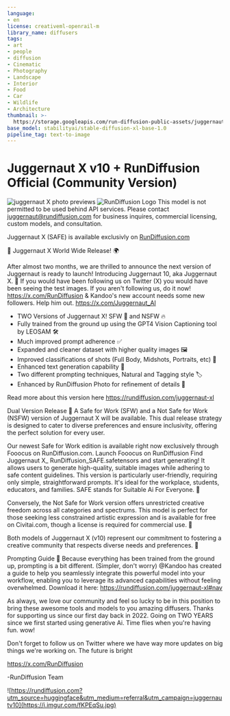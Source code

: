 ```yaml
---
language:
- en
license: creativeml-openrail-m
library_name: diffusers
tags:
- art
- people
- diffusion
- Cinematic
- Photography
- Landscape
- Interior
- Food
- Car
- Wildlife
- Architecture
thumbnail: >-
  https://storage.googleapis.com/run-diffusion-public-assets/juggernaut-x/juggernaut-collage-256.webp
base_model: stabilityai/stable-diffusion-xl-base-1.0
pipeline_tag: text-to-image
---
```


# Juggernaut X v10 + RunDiffusion Official (Community Version)
![juggernaut X photo previews](https://storage.googleapis.com/run-diffusion-public-assets/juggernaut-x/juggernaut-collage-832.webp)
![RunDiffusion Logo](https://imagedelivery.net/siANnpeNAc_S2q1M3-eDrA/ca2b388d-a835-490c-dec0-e764bee8d000/micro)
This model is not permitted to be used behind API services. Please contact [juggernaut@rundiffusion.com](mailto:juggernaut@rundiffusion.com) for business inquires, commercial licensing, custom models, and consultation.

Juggernaut X (SAFE) is available exclusivly on [RunDiffusion.com](http://rundiffusion.com/?utm_source=huggingface&utm_medium=referral&utm_campaign=juggernautv10)

🎉 Juggernaut X World Wide Release! 🌍

After almost two months, we are thrilled to announce the next version of Juggernaut is ready to launch! Introducing Juggernaut 10, aka Juggernaut X. 🚀 If you would have been following us on Twitter (X) you would have been seeing the test images. If you aren't following us, do it now! https://x.com/RunDiffusion & Kandoo's new account needs some new followers. Help him out. https://x.com/Juggernaut_AI

- TWO Versions of Juggernaut X! SFW 🌟 and NSFW 🔥
- Fully trained from the ground up using the GPT4 Vision Captioning tool by LEOSAM 🛠️
- Much improved prompt adherence ✅
- Expanded and cleaner dataset with higher quality images 🖼️
- Improved classifications of shots (Full Body, Midshots, Portraits, etc) 📸
- Enhanced text generation capability 📝
- Two different prompting techniques, Natural and Tagging style 🏷️
- Enhanced by RunDiffusion Photo for refinement of details 🧐

Read more about this version here https://rundiffusion.com/juggernaut-xl

Dual Version Release 🔄
A Safe for Work (SFW) and a Not Safe for Work (NSFW) version of Juggernaut X will be available. This dual release strategy is designed to cater to diverse preferences and ensure inclusivity, offering the perfect solution for every user.

Our newest Safe for Work edition is available right now exclusively through Fooocus on RunDiffusion.com. 
Launch Fooocus on RunDiffusion
Find Juggernaut X_ RunDiffusion_SAFE.safetensors and start generating!
It allows users to generate high-quality, suitable images while adhering to safe content guidelines. This version is particularly user-friendly, requiring only simple, straightforward prompts. It's ideal for the workplace, students, educators, and families.
SAFE stands for Suitable Ai For Everyone. 🌈

Conversely, the Not Safe for Work version offers unrestricted creative freedom across all categories and spectrums. This model is perfect for those seeking less constrained artistic expression and is available for free on Civitai.com, though a license is required for commercial use. 🎨

Both models of Juggernaut X (v10) represent our commitment to fostering a creative community that respects diverse needs and preferences. 🤝

Prompting Guide 📘
Because everything has been trained from the ground up, prompting is a bit different. (Simpler, don't worry) @Kandoo has created a guide to help you seamlessly integrate this powerful model into your workflow, enabling you to leverage its advanced capabilities without feeling overwhelmed. Download it here: https://rundiffusion.com/juggernaut-xl#nav

As always, we love our community and feel so lucky to be in this position to bring these awesome tools and models to you amazing diffusers. Thanks for supporting us since our first day back in 2022. Going on TWO YEARS since we first started using generative Ai. Time flies when you're having fun. wow!

Don't forget to follow us on Twitter where we have way more updates on big things we're working on. The future is bright

https://x.com/RunDiffusion

-RunDiffusion Team 

![https://rundiffusion.com?utm_source=huggingface&utm_medium=referral&utm_campaign=juggernautv10](https://i.imgur.com/fKPEqSu.jpg)
